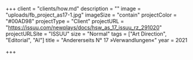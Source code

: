 +++
client = "clients/how.md"
description = ""
image = "uploads/fb_project_as17-1.jpg"
imageSize = "contain"
projectColor = "#00AD98"
projectType = "Client"
projectURL = "https://issuu.com/newplays/docs/hsw_as_17_issuu_rz_291020"
projectURLSite = "ISSUU"
size = "Normal"
tags = ["Art Direction", "Editorial", "AI"]
title = "Andererseits N° 17 »Verwandlungen«"
year = 2021

+++
